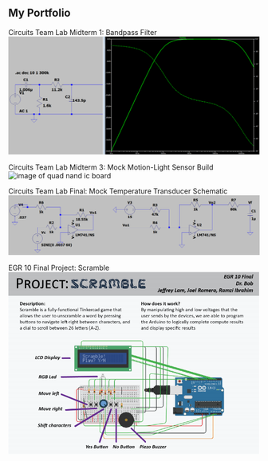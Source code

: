 ## My Portfolio

Circuits Team Lab Midterm 1: Bandpass Filter  
![image of bandpass filter](/assets/images/BPF1.PNG)

Circuits Team Lab Midterm 3: Mock Motion-Light Sensor Build
![image of quad nand ic board](/assets/images/quadnandic.jpg)  

Circuits Team Lab Final: Mock Temperature Transducer Schematic
![image of op amp schematic](/assets/images/opamp.png) 

EGR 10 Final Project: Scramble  
![scramble_details](/assets/images/projectscramble.PNG)  
  
  
